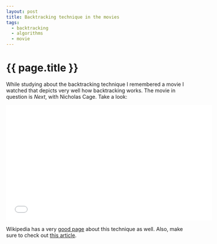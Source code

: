 ```yaml
---
layout: post
title: Backtracking technique in the movies
tags:
  - backtracking
  - algorithms
  - movie
---
```

# {{ page.title }}

While studying about the backtracking technique I remembered a movie I watched that depicts very well how backtracking works.  The movie in question is *Next*, with Nicholas Cage.  Take a look:

<center>
<iframe width="560" height="315" src="//www.youtube.com/embed/lufECeWtN34" frameborder="0" allowfullscreen></iframe>
</center>

Wikipedia has a very [good page](http://en.wikipedia.org/wiki/Backtracking) about this technique as well.  Also, make sure to check out [this
article](http://cs.stanford.edu/people/eroberts/courses/cs106b/chapters/07-backtracking-algorithms.pdf).
